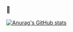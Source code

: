 ### 👋

[![Anurag's GitHub stats](https://github-readme-stats.vercel.app/api?username=coltonc3)](https://github.com/anuraghazra/github-readme-stats)

<!--
**coltonc3/coltonc3** is a ✨ _special_ ✨ repository because its `README.md` (this file) appears on your GitHub profile.

Here are some ideas to get you started:

- 🔭 I’m currently working on ...
- 🌱 I’m currently learning ...
- 👯 I’m looking to collaborate on ...
- 🤔 I’m looking for help with ...
- 💬 Ask me about ...
- 📫 How to reach me: ...
- 😄 Pronouns: ...
- ⚡ Fun fact: ...
-->
